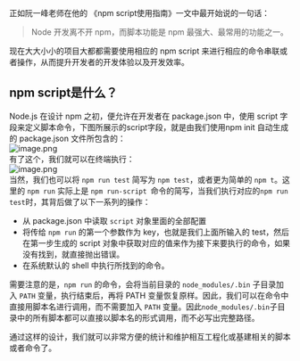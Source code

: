 正如阮一峰老师在他的 《npm script使用指南》一文中最开始说的一句话：
> Node 开发离不开 npm，而脚本功能是 npm 最强大、最常用的功能之一。

现在大大小小的项目大都都需要使用相应的 npm script 来进行相应的命令串联或者操作，从而提升开发者的开发体验以及开发效率。

## npm script是什么？<br />
Node.js 在设计 npm 之初，便允许在开发者在 package.json 中，使用 script 字段来定义脚本命令，下图所展示的script字段，就是由我们使用npm init 自动生成的 package.json 文件所包含的：<br /> ![image.png](https://cdn.nlark.com/yuque/0/2021/png/296173/1611391376482-3fde32f5-6db6-4393-ab35-e8db08aa92b2.png#align=left&display=inline&height=125&name=image.png&originHeight=250&originWidth=1036&size=45164&status=done&style=none&width=518)<br />有了这个，我们就可以在终端执行：<br /> ![image.png](https://cdn.nlark.com/yuque/0/2021/png/296173/1611392757913-6718b76a-4b8e-437c-8094-6782c0410a24.png#align=left&display=inline&height=109&name=image.png&originHeight=218&originWidth=792&size=31554&status=done&style=none&width=396)<br />当然，我们也可以将 `npm run test` 简写为 `npm test`，或者更为简单的 `npm t`。这里的 `npm run` 实际上是 `npm run-script `命令的简写，当我们执行对应的` npm run test `时，其背后做了以下一系列的操作：

- 从 package.json 中读取 `script` 对象里面的全部配置
- 将传给 `npm run` 的第一个参数作为 key，也就是我们上面所输入的 test，然后在第一步生成的 script 对象中获取对应的值来作为接下来要执行的命令，如果没有找到，就直接抛出错误。
- 在系统默认的 shell 中执行所找到的命令。



需要注意的是，`npm run` 的命令，会将当前目录的 `node_modules/.bin` 子目录加入 `PATH` 变量，执行结束后，再将 PATH 变量恢复原样。因此，我们可以在命令中直接用脚本名进行调用，而不需要加入 `PATH` 变量。因此`node_modules/.bin`子目录中的所有脚本都可以直接以脚本名的形式调用，而不必写出完整路径。

通过这样的设计，我们就可以非常方便的统计和维护相互工程化或基建相关的脚本或者命令了。
